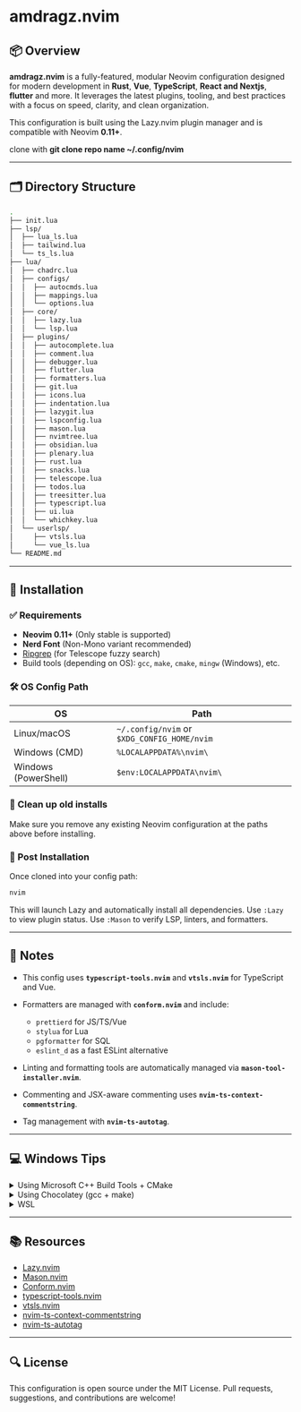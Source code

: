 
# amdragz.nvim

## 📦 Overview

**amdragz.nvim** is a fully-featured, modular Neovim configuration designed for modern development in **Rust**, **Vue**, **TypeScript**, **React and Nextjs**, **flutter** and more. It leverages the latest plugins, tooling, and best practices with a focus on speed, clarity, and clean organization.

This configuration is built using the Lazy.nvim plugin manager and is compatible with Neovim **0.11+**.

clone with **git clone repo name ~/.config/nvim**

---

## 🗂️ Directory Structure

```bash
.
├── init.lua
├── lsp/
│  ├── lua_ls.lua
│  ├── tailwind.lua
│  └── ts_ls.lua
├── lua/
│  ├── chadrc.lua
│  ├── configs/
│  │  ├── autocmds.lua
│  │  ├── mappings.lua
│  │  └── options.lua
│  ├── core/
│  │  ├── lazy.lua
│  │  └── lsp.lua
│  ├── plugins/
│  │  ├── autocomplete.lua
│  │  ├── comment.lua
│  │  ├── debugger.lua
│  │  ├── flutter.lua
│  │  ├── formatters.lua
│  │  ├── git.lua
│  │  ├── icons.lua
│  │  ├── indentation.lua
│  │  ├── lazygit.lua
│  │  ├── lspconfig.lua
│  │  ├── mason.lua
│  │  ├── nvimtree.lua
│  │  ├── obsidian.lua
│  │  ├── plenary.lua
│  │  ├── rust.lua
│  │  ├── snacks.lua
│  │  ├── telescope.lua
│  │  ├── todos.lua
│  │  ├── treesitter.lua
│  │  ├── typescript.lua
│  │  ├── ui.lua
│  │  └── whichkey.lua
│  └── userlsp/
│     ├── vtsls.lua
│     └── vue_ls.lua
└── README.md
```

---

## 🚀 Installation

### ✅ Requirements

* **Neovim 0.11+** (Only stable is supported)
* **Nerd Font** (Non-Mono variant recommended)
* [Ripgrep](https://github.com/BurntSushi/ripgrep) (for Telescope fuzzy search)
* Build tools (depending on OS): `gcc`, `make`, `cmake`, `mingw` (Windows), etc.

### 🛠 OS Config Path

| OS                   | Path                                        |
| -------------------- | ------------------------------------------- |
| Linux/macOS          | `~/.config/nvim` or `$XDG_CONFIG_HOME/nvim` |
| Windows (CMD)        | `%LOCALAPPDATA%\nvim\`                      |
| Windows (PowerShell) | `$env:LOCALAPPDATA\nvim\`                   |

### 🧹 Clean up old installs

Make sure you remove any existing Neovim configuration at the paths above before installing.

### 🔧 Post Installation

Once cloned into your config path:

```bash
nvim
```

This will launch Lazy and automatically install all dependencies.
Use `:Lazy` to view plugin status.
Use `:Mason` to verify LSP, linters, and formatters.

---

## 🧠 Notes

* This config uses **`typescript-tools.nvim`** and **`vtsls.nvim`** for TypeScript and Vue.
* Formatters are managed with **`conform.nvim`** and include:

  * `prettierd` for JS/TS/Vue
  * `stylua` for Lua
  * `pgformatter` for SQL
  * `eslint_d` as a fast ESLint alternative
* Linting and formatting tools are automatically managed via **`mason-tool-installer.nvim`**.
* Commenting and JSX-aware commenting uses **`nvim-ts-context-commentstring`**.
* Tag management with **`nvim-ts-autotag`**.

---

## 💻 Windows Tips

<details>
<summary>Using Microsoft C++ Build Tools + CMake</summary>

Install Microsoft C++ Build Tools and CMake. Then build native plugins with:

```lua
{'nvim-telescope/telescope-fzf-native.nvim', build = 'cmake -S. -Bbuild -DCMAKE_BUILD_TYPE=Release && cmake --build build --config Release && cmake --install build --prefix build' }
```

</details>

<details>
<summary>Using Chocolatey (gcc + make)</summary>

```bash
choco install -y neovim git ripgrep wget fd unzip gzip mingw make
```

</details>

<details>
<summary>WSL</summary>

```bash
wsl --install
sudo apt install gcc make ripgrep unzip git neovim
```

</details>

---

## 📚 Resources

* [Lazy.nvim](https://github.com/folke/lazy.nvim)
* [Mason.nvim](https://github.com/williamboman/mason.nvim)
* [Conform.nvim](https://github.com/stevearc/conform.nvim)
* [typescript-tools.nvim](https://github.com/pmizio/typescript-tools.nvim)
* [vtsls.nvim](https://github.com/yioneko/vtsls)
* [nvim-ts-context-commentstring](https://github.com/JoosepAlviste/nvim-ts-context-commentstring)
* [nvim-ts-autotag](https://github.com/windwp/nvim-ts-autotag)

---

## 🔍 License

This configuration is open source under the MIT License. Pull requests, suggestions, and contributions are welcome!

